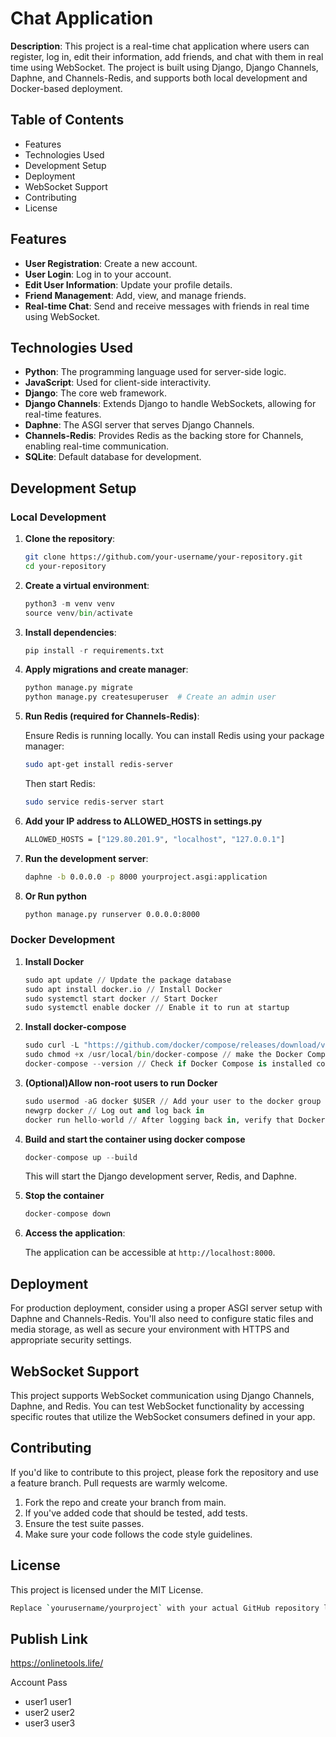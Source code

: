 # Chat Application

**Description**: This project is a real-time chat application where users can register, log in, edit their information, add friends, and chat with them in real time using WebSocket. The project is built using Django, Django Channels, Daphne, and Channels-Redis, and supports both local development and Docker-based deployment.

## Table of Contents
- Features
- Technologies Used
- Development Setup
- Deployment
- WebSocket Support
- Contributing
- License

## Features
- **User Registration**: Create a new account.
- **User Login**: Log in to your account.
- **Edit User Information**: Update your profile details.
- **Friend Management**: Add, view, and manage friends.
- **Real-time Chat**: Send and receive messages with friends in real time using WebSocket.


## Technologies Used

- **Python**: The programming language used for server-side logic.
- **JavaScript**: Used for client-side interactivity.
- **Django**: The core web framework.
- **Django Channels**: Extends Django to handle WebSockets, allowing for real-time features.
- **Daphne**: The ASGI server that serves Django Channels.
- **Channels-Redis**: Provides Redis as the backing store for Channels, enabling real-time communication.
- **SQLite**: Default database for development.

## Development Setup

### Local Development

1. **Clone the repository**:

   ```bash
   git clone https://github.com/your-username/your-repository.git
   cd your-repository
   ```

2. **Create a virtual environment**:

   ```py
   python3 -m venv venv
   source venv/bin/activate
   ```

3. **Install dependencies**:

   ```py
   pip install -r requirements.txt
   ```

4. **Apply migrations and create manager**:

   ```py
   python manage.py migrate
   python manage.py createsuperuser  # Create an admin user
   ```
   
5. **Run Redis (required for Channels-Redis)**:

    Ensure Redis is running locally. You can install Redis using your package manager:

    ```bash
    sudo apt-get install redis-server
    ```

    Then start Redis:

    ```bash
    sudo service redis-server start
    ```
    
8. **Add your IP address to ALLOWED_HOSTS in settings.py**

    ```bash
   ALLOWED_HOSTS = ["129.80.201.9", "localhost", "127.0.0.1"]
   ```
   
6. **Run the development server**:

    ```bash
    daphne -b 0.0.0.0 -p 8000 yourproject.asgi:application
    ```
    
7. **Or Run python**

   ```bash
   python manage.py runserver 0.0.0.0:8000
   ```

### Docker Development

1. **Install Docker**

   ```py
   sudo apt update // Update the package database
   sudo apt install docker.io // Install Docker
   sudo systemctl start docker // Start Docker
   sudo systemctl enable docker // Enable it to run at startup
   ```

2. **Install docker-compose**

   ```py
   sudo curl -L "https://github.com/docker/compose/releases/download/v2.21.0/docker-compose-$(uname -s)-$(uname -m)" -o /usr/local/bin/docker-compose // download the latest version of Docker Compose
   sudo chmod +x /usr/local/bin/docker-compose // make the Docker Compose binary executable
   docker-compose --version // Check if Docker Compose is installed correctly by verifying the version
   ```

3. **(Optional)Allow non-root users to run Docker**

   ```py
   sudo usermod -aG docker $USER // Add your user to the docker group
   newgrp docker // Log out and log back in
   docker run hello-world // After logging back in, verify that Docker can run without sudo by running
   ```

4. **Build and start the container using docker compose**

   ```py
   docker-compose up --build
   ```

   This will start the Django development server, Redis, and Daphne.

5. **Stop the container**

   ```py
   docker-compose down
   ```

6. **Access the application**:

    The application can be accessible at `http://localhost:8000`.
    
## Deployment
For production deployment, consider using a proper ASGI server setup with Daphne and Channels-Redis. You'll also need to configure static files and media storage, as well as secure your environment with HTTPS and appropriate security settings.

## WebSocket Support

This project supports WebSocket communication using Django Channels, Daphne, and Redis. You can test WebSocket functionality by accessing specific routes that utilize the WebSocket consumers defined in your app.

## Contributing

If you'd like to contribute to this project, please fork the repository and use a feature branch. Pull requests are warmly welcome.

1. Fork the repo and create your branch from main.
2. If you've added code that should be tested, add tests.
3. Ensure the test suite passes.
4. Make sure your code follows the code style guidelines.

## License
This project is licensed under the MIT License.

```bash
Replace `yourusername/yourproject` with your actual GitHub repository link and `yourproject` with the actual name of your Django project. This template covers the basic setup and instructions for both local development and Docker-based deployment.
```

## Publish Link
https://onlinetools.life/

Account Pass
- user1 user1
- user2 user2
- user3 user3

